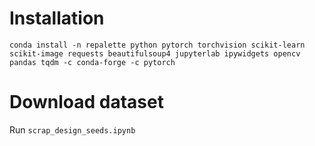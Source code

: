 # Installation
```
conda install -n repalette python pytorch torchvision scikit-learn scikit-image requests beautifulsoup4 jupyterlab ipywidgets opencv pandas tqdm -c conda-forge -c pytorch
```

# Download dataset

Run `scrap_design_seeds.ipynb`